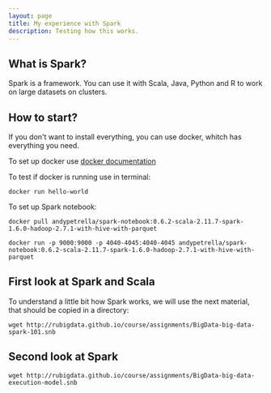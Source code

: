 ```yaml
---
layout: page
title: My experience with Spark
description: Testing how this works.
---
```


## What is Spark?

Spark is a framework. You can use it with Scala, Java, Python and R to work on large datasets on clusters.

## How to start?

If you don't want to install everything, you can use docker, whitch has everything you need.

To set up docker use [docker documentation](https://docs.docker.com/engine/installation/)

To test if docker is running use in terminal:
```
docker run hello-world
```

To set up Spark notebook:
```
docker pull andypetrella/spark-notebook:0.6.2-scala-2.11.7-spark-1.6.0-hadoop-2.7.1-with-hive-with-parquet
```

```
docker run -p 9000:9000 -p 4040-4045:4040-4045 andypetrella/spark-notebook:0.6.2-scala-2.11.7-spark-1.6.0-hadoop-2.7.1-with-hive-with-parquet
```

## First look at Spark and Scala

To understand a little bit how Spark works, we will use the next material, that should be copied in a directory:
```
wget http://rubigdata.github.io/course/assignments/BigData-big-data-spark-101.snb
``` 

## Second look at Spark

```
wget http://rubigdata.github.io/course/assignments/BigData-big-data-execution-model.snb
```

